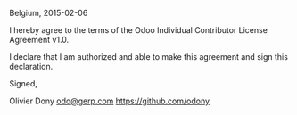 Belgium, 2015-02-06

I hereby agree to the terms of the Odoo Individual Contributor License
Agreement v1.0.

I declare that I am authorized and able to make this agreement and sign this
declaration.

Signed,

Olivier Dony odo@gerp.com https://github.com/odony
